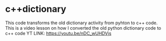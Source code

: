 # c++dictionary
This code transforms the old dictionary activity from pyhton to c++ code.
This is a video lesson on how I converted the old python dictionary code to c++ code
YT LINK: https://youtu.be/nDC_wUHDVjs


